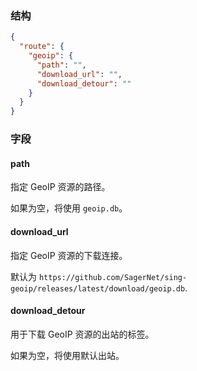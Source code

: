 ### 结构

```json
{
  "route": {
    "geoip": {
      "path": "",
      "download_url": "",
      "download_detour": ""
    }
  }
}
```

### 字段

#### path

指定 GeoIP 资源的路径。

如果为空，将使用 `geoip.db`。

#### download_url

指定 GeoIP 资源的下载连接。

默认为 `https://github.com/SagerNet/sing-geoip/releases/latest/download/geoip.db`.

#### download_detour

用于下载 GeoIP 资源的出站的标签。

如果为空，将使用默认出站。